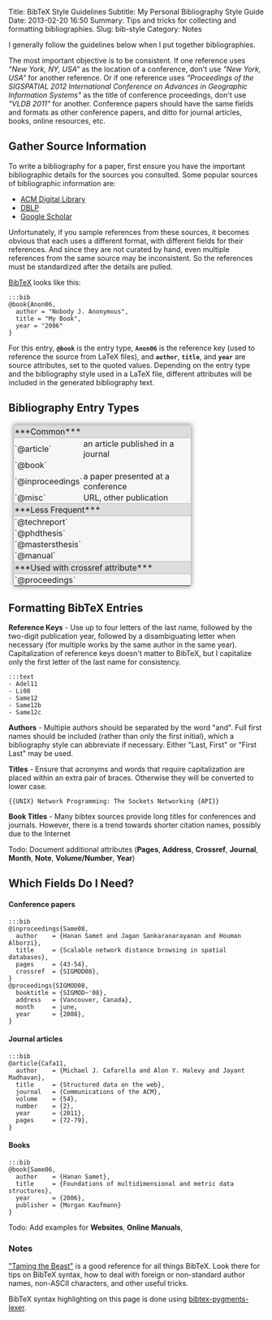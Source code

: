 Title: BibTeX Style Guidelines
Subtitle: My Personal Bibliography Style Guide
Date: 2013-02-20 16:50
Summary: Tips and tricks for collecting and formatting bibliographies.
Slug: bib-style
Category: Notes

<style>
  .body code {
    border:none;
    background:none;
    font-size:inherit;
  }
  .body strong code {
    font-size: 14px;
  }
</style>
<div markdown="1">

I generally follow the guidelines below when I put together bibliographies.

The most important objective is to be consistent.  If one reference uses
*"New York, NY, USA"* as the location of a conference, don't use *"New
York, USA"* for another reference.  Or if one reference uses *"Proceedings
of the SIGSPATIAL 2012 International Conference on Advances in Geographic
Information Systems"* as the title of conference proceedings, don't use
*"VLDB 2011"* for another.  Conference papers should have the same fields
and formats as other conference papers, and ditto for journal articles,
books, online resources, etc.

## Gather Source Information

To write a bibliography for a paper, first ensure you have the important
bibliographic details for the sources you consulted.  Some popular sources
of bibliographic information are:

  - [ACM Digital Library][1]
  - [DBLP][2]
  - [Google Scholar][3]

Unfortunately, if you sample references from these sources, it becomes
obvious that each uses a different format, with different fields for their
references.  And since they are not curated by hand, even multiple
references from the same source may be inconsistent.  So the references
must be standardized after the details are pulled.

[BibTeX][4] looks like this:

    :::bib
    @book{Anon06,
      author = "Nobody J. Anonymous",
      title = "My Book",
      year = "2006" 
    }

For this entry, **`@book`** is the entry type, **`Anon06`** is the
reference key (used to reference the source from LaTeX files), and
**`author`**, **`title`**, and **`year`** are source attributes, set to the
quoted values.  Depending on the entry type and the bibliography style used
in a LaTeX file, different attributes will be included in the generated
bibliography text.

## Bibliography Entry Types

<style>
  #entry-types {
    border: 1px solid #ccc;
    border-radius: 2px;
    box-shadow: 0 0 10px rgba(100, 100, 100, 0.8);
    background-color: #f6f6f6;
    margin:20px 10px;
    max-width:350px;
  }
  #entry-types .sec {
    border-bottom: 2px solid #ccc;
    border-top: 2px solid #ccc;
    background-color: #DDD;
  }
  #entry-types td {padding:1px;}
</style>

<table id="entry-types">
  <tr class="sec"><td colspan="2">***Common***</td></tr>
  <tr><td>`@article`</td><td>an article published in a journal</td></tr>
  <tr><td>`@book`</td><td></td></tr>
  <tr><td>`@inproceedings`</td><td>a paper presented at a conference</td></tr>
  <tr><td>`@misc`</td><td>URL, other publication</td></tr>
  <tr class="sec"><td colspan="2">***Less Frequent***</td></tr>
  <tr><td>`@techreport`</td><td></td></tr>
  <tr><td>`@phdthesis`</td><td></td></tr>
  <tr><td>`@mastersthesis`</td><td></td></tr>
  <tr><td>`@manual`</td><td></td></tr>
  <tr class="sec"><td colspan="2">***Used with crossref attribute***</td></tr>
  <tr><td>`@proceedings`</td><td></td></tr>
</table>

## Formatting BibTeX Entries

**Reference Keys** - Use up to four letters of the last name, followed by
the two-digit publication year, followed by a disambiguating letter when
necessary (for multiple works by the same author in the same year).
Capitalization of reference keys doesn't matter to BibTeX, but I
capitalize only the first letter of the last name for consistency.

    :::text
    - Adel11
    - Li08
    - Same12
    - Same12b
    - Same12c

**Authors** - Multiple authors should be separated by the word "and".  Full
first names should be included (rather than only the first initial), which
a bibliography style can abbreviate if necessary.  Either "Last, First" or
"First Last" may be used.

**Titles** - Ensure that acronyms and words that require capitalization are
placed within an extra pair of braces.  Otherwise they will be converted to
lower case.

    {{UNIX} Network Programming: The Sockets Networking {API}}

**Book Titles** - Many bibtex sources provide long titles for conferences
and journals.  However, there is a trend towards shorter citation names,
possibly due to the Internet 

<span class="hl hl-todo">Todo:</span> Document additional attributes
(**Pages**, **Address**, **Crossref**, **Journal**, **Month**, **Note**,
**Volume/Number**, **Year**)

## Which Fields Do I Need?

#### Conference papers

    :::bib
    @inproceedings{Same08,
      author    = {Hanan Samet and Jagan Sankaranarayanan and Houman Alborzi},
      title     = {Scalable network distance browsing in spatial databases},
      pages     = {43-54},
      crossref  = {SIGMOD08},
    }
    @proceedings{SIGMOD08,
      booktitle = {SIGMOD~'08},
      address   = {Vancouver, Canada},
      month     = june,
      year      = {2008},
    }

#### Journal articles

    :::bib
    @article{Cafa11,
      author    = {Michael J. Cafarella and Alon Y. Halevy and Jayant Madhavan},
      title     = {Structured data on the web},
      journal   = {Communications of the ACM},
      volume    = {54},
      number    = {2},
      year      = {2011},
      pages     = {72-79},
    }

#### Books

    :::bib
    @book{Same06,
      author    = {Hanan Samet},
      title     = {Foundations of multidimensional and metric data structures},
      year      = {2006},
      publisher = {Morgan Kaufmann}
    }


<span class="hl hl-todo">Todo:</span> Add examples for **Websites**,
**Online Manuals**,

### Notes

["Taming the Beast"][5] is a good reference for all things BibTeX.  Look
there for tips on BibTeX syntax, how to deal with foreign or non-standard
author names, non-ASCII characters, and other useful tricks.

BibTeX syntax highlighting on this page is done using
[bibtex-pygments-lexer][6].

[1]: http://dl.acm.org/
[2]: http://www.informatik.uni-trier.de/~ley/db/
[3]: http://scholar.google.com/
[4]: http://www.bibtex.org/
[5]: http://www.lsv.ens-cachan.fr/~markey/BibTeX/doc/ttb_en.pdf
[6]: http://www.github.com/madelfio/bibtex-pygments-lexer

</div>
